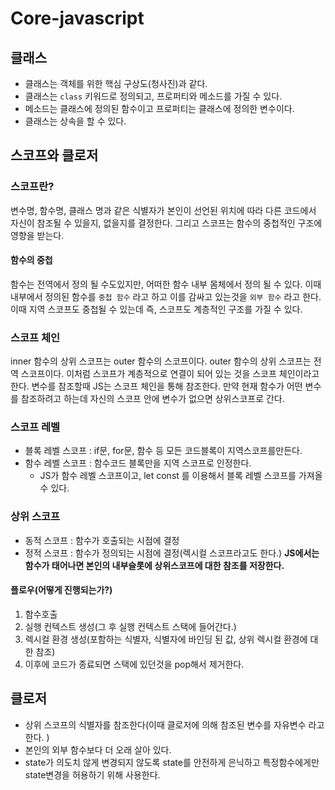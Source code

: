 # Core-javascript

## 클래스

- 클래스는 객체를 위한 핵심 구상도(청사진)과 같다.
- 클래스는 `class` 키워드로 정의되고, 프로퍼티와 메소드를 가질 수 있다.
- 메소드는 클래스에 정의된 함수이고 프로퍼티는 클래스에 정의한 변수이다.
- 클래스는 상속을 할 수 있다.

## 스코프와 클로저

### 스코프란?

변수명, 함수명, 클래스 명과 같은 식별자가
본인이 선언된 위치에 따라 다른 코드에서 자신이 참조될 수 있을지, 없을지를 결정한다.
그리고 스코프는 함수의 중첩적인 구조에 영향을 받는다.

#### 함수의 중첩

함수는 전역에서 정의 될 수도있지만, 어떠한 함수 내부 몸체에서 정의 될 수 있다.
이때 내부에서 정의된 함수를 `중첩 함수` 라고 하고
이를 감싸고 있는것을 `외부 함수` 라고 한다.
이때 지역 스코프도 중첩될 수 있는데 즉, 스코프도 계층적인 구조를 가질 수 있다.

### 스코프 체인

inner 함수의 상위 스코프는 outer 함수의 스코프이다.
outer 함수의 상위 스코프는 전역 스코프이다.
이처럼 스코프가 계층적으로 연결이 되어 있는 것을 스코프 체인이라고 한다.
변수를 참조할때 JS는 스코프 체인을 통해 참조한다.
만약 현재 함수가 어떤 변수를 참조하려고 하는데 자신의 스코프 안에 변수가 없으면 상위스코프로 간다.

### 스코프 레벨

- 블록 레벨 스코프 : if문, for문, 함수 등 모든 코드블록이 지역스코프를만든다.
- 함수 레벨 스코프 : 함수코드 블록만을 지역 스코프로 인정한다.
  - JS가 함수 레벨 스코프이고, let const 를 이용해서 블록 레벨 스코프를 가져올 수 있다.

### 상위 스코프

- 동적 스코프 : 함수가 호출되는 시점에 결정
- 정적 스코프 : 함수가 정의되는 시점에 결정(렉시컬 스코프라고도 한다.)
  **JS에서는 함수가 태어나면 본인의 내부슬롯에 상위스코프에 대한 참조를 저장한다.**

#### 플로우(어떻게 진행되는가?)

1. 함수호출
2. 실행 컨텍스트 생성(그 후 실행 컨텍스트 스택에 들어간다.)
3. 렉시컬 환경 생성(포함하는 식별자, 식별자에 바인딩 된 값, 상위 렉시컬 환경에 대한 참조)
4. 이후에 코드가 종료되면 스택에 있던것을 pop해서 제거한다.

## 클로저

- 상위 스코프의 식별자를 참조한다(이때 클로저에 의해 참조된 변수를 자유변수 라고 한다. )
- 본인의 외부 함수보다 더 오래 살아 있다.
- state가 의도치 않게 변경되지 않도록 state를 안전하게 은닉하고 특정함수에게만 state변경을 허용하기 위해 사용한다.
